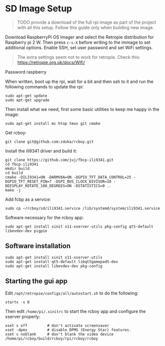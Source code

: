 # SD Image Setup

> TODO provide a download of the full rpi image as part of the project with all this setup. Follow this guide only when building new image. 

Download RaspberryPi OS Imager and select the Retropie distribution for Raspberry pi 2 W. Then press `c-s-X` before writing to the immage to set additional options. Enable SSH, set user password and set WiFi settings. 

> The extra settings seem not to work for retropie. Check this: https://retropie.org.uk/docs/Wifi/


Password raspberry

When written, boot up the rpi, wait for a bit and then ssh to it and run the following commands to update the rpi:

    sudo apt-get update
    sudo apt-get upgrade
    
Then install what we need, first some basic utilities to keep me happy in the image:

    sudo apt-get install mc htop tmux git cmake

Get rcboy:

    git clone git@github.com:zduka/rcboy.git

Install the ili9341 driver and build it:

    git clone https://github.com/juj/fbcp-ili9341.git
    cd fbcp-ili9341
    mkdir build
    cd build
    cmake -DILI9341=ON -DARMV8A=ON -DGPIO_TFT_DATA_CONTROL=25 -DGPIO_TFT_RESET_PIN=7 -DSPI_BUS_CLOCK_DIVISOR=10 -DDISPLAY_ROTATE_180_DEGREES=ON -DSTATISTICS=0 ..
    make -j

Add fcbp as a service:

    sudo cp ~/rcboy/sd/ili9341.service /lib/systemd/system/ili9341.service

Software necessary for the rcboy app:

    sudo apt-get install xinit x11-xserver-utils pkg-config qt5-default libevdev-dev pigpio



## Software installation

    sudo apt-get install xinit x11-xserver-utils
    sudo apt-get install qt5-default libqt5gamepad5-dev
    sudo apt-get install libevdev-dev pkg-config



## Starting the gui app 

Edit `/opt/retropie/configs/all/autostart.sh` to do the following:

    startx -s 0

Then edit `/home/pi/.xinitrc` to start the rcboy app and configure the xserver properly:

    xset s off         # don't activate screensaver
    xset -dpms         # disable DPMS (Energy Star) features.
    xset s noblank     # don't blank the video device
    /home/pi/rcboy/build/rcboy/rpi/rcboy/rcboy


